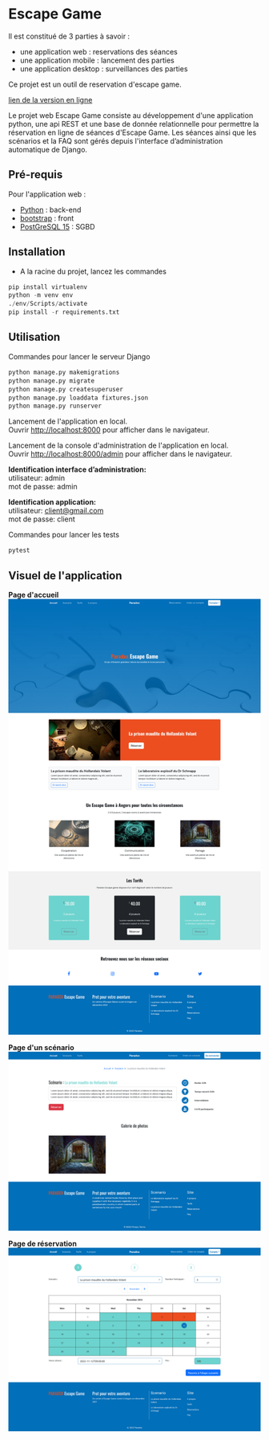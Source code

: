 # Escape Game

Il est constitué de 3 parties à savoir : 
- une application web : reservations des séances
- une application mobile : lancement des parties
- une application desktop : surveillances des parties

Ce projet est un outil de reservation d'escape game. 

[lien de la version en ligne](https://cedricauc.alwaysdata.net/) 


Le projet web Escape Game consiste au développement d'une application python, 
une api REST et une base de donnée relationnelle pour permettre la réservation en ligne de séances d'Escape Game.
Les séances ainsi que les scénarios et la FAQ sont gérés depuis l'interface d’administration automatique de Django.

## Pré-requis

Pour l'application web : 
- [Python](https://www.python.org/downloads/) : back-end
- [bootstrap](https://getbootstrap.com/docs/5.2/getting-started/download/) : front
- [PostGreSQL 15](https://www.postgresql.org/download/) : SGBD


## Installation

- A la racine du projet, lancez les commandes 
```python
pip install virtualenv
python -m venv env
./env/Scripts/activate
pip install -r requirements.txt
```

## Utilisation

Commandes pour lancer le serveur Django
```python
python manage.py makemigrations 
python manage.py migrate
python manage.py createsuperuser
python manage.py loaddata fixtures.json
python manage.py runserver
```

Lancement de l'application en local.\
Ouvrir [http://localhost:8000](http://localhost:8000) pour afficher dans le navigateur.

Lancement de la console d'administration de l'application en local.\
Ouvrir [http://localhost:8000/admin](http://localhost:8000/admin) pour afficher dans le navigateur.

**Identification interface d’administration:**\
utilisateur: admin\
mot de passe: admin

**Identification application:**\
utilisateur: client@gmail.com\
mot de passe: client

Commandes pour lancer les tests
```python
pytest
```

## Visuel de l'application

**Page d'accueil**
![Page d'accueil](./img/home.png)

**Page d'un scénario**
![Page d'un scénario](./img/scenario.png)

**Page de réservation**
![Page de réservation](./img/booking.png)



